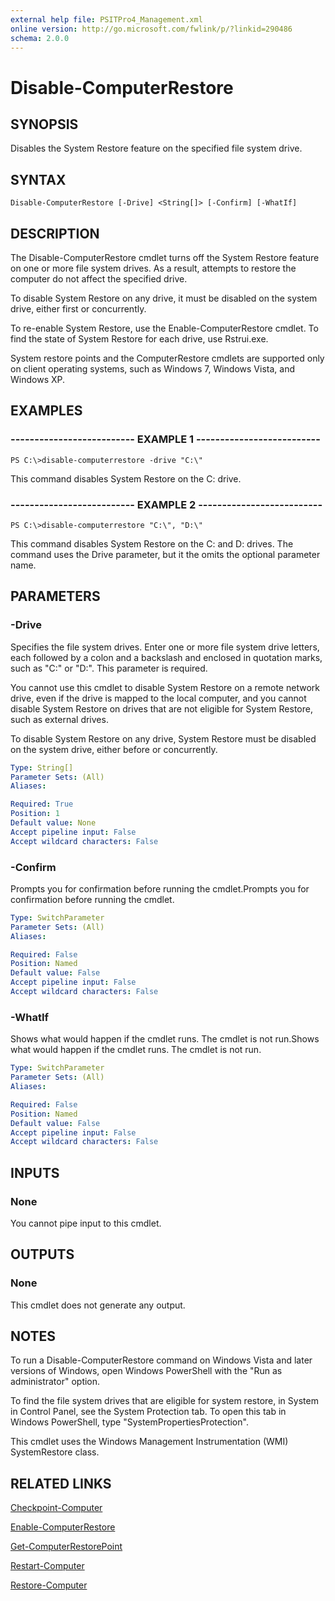 ```yaml
---
external help file: PSITPro4_Management.xml
online version: http://go.microsoft.com/fwlink/p/?linkid=290486
schema: 2.0.0
---
```


# Disable-ComputerRestore
## SYNOPSIS
Disables the System Restore feature on the specified file system drive.

## SYNTAX

```
Disable-ComputerRestore [-Drive] <String[]> [-Confirm] [-WhatIf]
```

## DESCRIPTION
The Disable-ComputerRestore cmdlet turns off the System Restore feature on one or more file system drives.
As a result, attempts to restore the computer do not affect the specified drive.

To disable System Restore on any drive, it must be disabled on the system drive, either first or concurrently.

To re-enable System Restore, use the Enable-ComputerRestore cmdlet.
To find the state of System Restore for each drive, use Rstrui.exe.

System restore points and the ComputerRestore cmdlets are supported only on client operating systems, such as Windows 7, Windows Vista, and Windows XP.

## EXAMPLES

### -------------------------- EXAMPLE 1 --------------------------
```
PS C:\>disable-computerrestore -drive "C:\"
```

This command disables System Restore on the C: drive.

### -------------------------- EXAMPLE 2 --------------------------
```
PS C:\>disable-computerrestore "C:\", "D:\"
```

This command disables System Restore on the C: and D: drives.
The command uses the Drive parameter, but it the omits the optional parameter name.

## PARAMETERS

### -Drive
Specifies the file system drives.
Enter one or more file system drive letters, each followed by a colon and a backslash and enclosed in quotation marks, such as "C:\" or "D:\". 
This parameter is required.

You cannot use this cmdlet to disable System Restore on a remote network drive, even if the drive is mapped to the local computer, and you cannot disable System Restore on drives that are not eligible for System Restore, such as external drives.

To disable System Restore on any drive, System Restore must be disabled on the system drive, either before or concurrently.

```yaml
Type: String[]
Parameter Sets: (All)
Aliases: 

Required: True
Position: 1
Default value: None
Accept pipeline input: False
Accept wildcard characters: False
```

### -Confirm
Prompts you for confirmation before running the cmdlet.Prompts you for confirmation before running the cmdlet.

```yaml
Type: SwitchParameter
Parameter Sets: (All)
Aliases: 

Required: False
Position: Named
Default value: False
Accept pipeline input: False
Accept wildcard characters: False
```

### -WhatIf
Shows what would happen if the cmdlet runs.
The cmdlet is not run.Shows what would happen if the cmdlet runs.
The cmdlet is not run.

```yaml
Type: SwitchParameter
Parameter Sets: (All)
Aliases: 

Required: False
Position: Named
Default value: False
Accept pipeline input: False
Accept wildcard characters: False
```

## INPUTS

### None
You cannot pipe input to this cmdlet.

## OUTPUTS

### None
This cmdlet does not generate any output.

## NOTES
To run a Disable-ComputerRestore command on Windows Vista and later versions of Windows, open Windows PowerShell with the "Run as administrator" option.

To find the file system drives that are eligible for system restore, in System in Control Panel, see the System Protection tab.
To open this tab in Windows PowerShell, type "SystemPropertiesProtection".

This cmdlet uses the Windows Management Instrumentation (WMI) SystemRestore class.

## RELATED LINKS

[Checkpoint-Computer](9ef7dd97-dbd9-43de-8988-9ab85e7827ad)

[Enable-ComputerRestore](47fd013a-d03b-487d-8c7b-17e93f038d1f)

[Get-ComputerRestorePoint](3afe67e8-56bd-4505-b7f6-b822143a28d5)

[Restart-Computer](ba50f64c-866e-4315-91c7-0ce16b44c47e)

[Restore-Computer](c570f18d-f1dd-462a-b00b-3eb1d2a81dfc)

